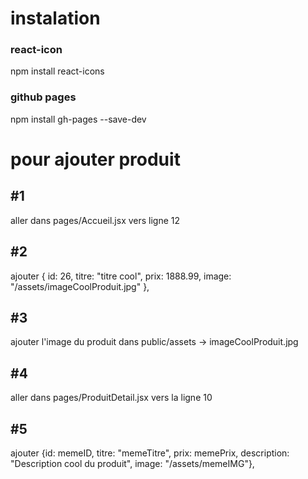 # instalation 

### react-icon
npm install react-icons

### github pages
npm install gh-pages --save-dev

# pour ajouter produit 

## #1 
aller dans pages/Accueil.jsx vers ligne 12 
## #2 
ajouter { id: 26, titre: "titre cool", prix: 1888.99, image: "/assets/imageCoolProduit.jpg" },
## #3 
ajouter l'image du produit dans public/assets -> imageCoolProduit.jpg
## #4 
aller dans pages/ProduitDetail.jsx vers la ligne 10
## #5 
ajouter {id: memeID, titre: "memeTitre", prix: memePrix, description: "Description cool du produit", image: "/assets/memeIMG"},

